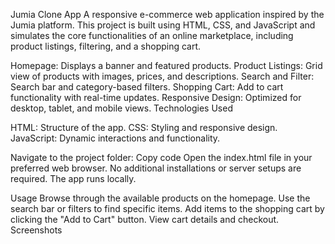 Jumia Clone App
A responsive e-commerce web application inspired by the Jumia platform. This project is built using HTML, CSS, and JavaScript and simulates the core functionalities of an online marketplace, including product listings, filtering, and a shopping cart.

Homepage: Displays a banner and featured products.
Product Listings: Grid view of products with images, prices, and descriptions.
Search and Filter: Search bar and category-based filters.
Shopping Cart: Add to cart functionality with real-time updates.
Responsive Design: Optimized for desktop, tablet, and mobile views.
Technologies Used

HTML: Structure of the app.
CSS: Styling and responsive design.
JavaScript: Dynamic interactions and functionality.

Navigate to the project folder:
Copy code
Open the index.html file in your preferred web browser.
No additional installations or server setups are required. The app runs locally.

Usage
Browse through the available products on the homepage.
Use the search bar or filters to find specific items.
Add items to the shopping cart by clicking the "Add to Cart" button.
View cart details and checkout.
Screenshots



